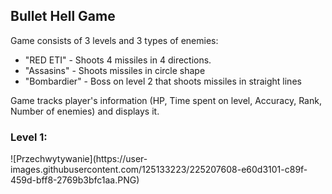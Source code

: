 <h2>Bullet Hell Game</h2>

Game consists of 3 levels and 3 types of enemies:
- "RED ETI" - Shoots 4 missiles in 4 directions.
- "Assasins" - Shoots missiles in circle shape
- "Bombardier" - Boss on level 2 that shoots missiles in straight lines

Game tracks player's information (HP, Time spent on level, Accuracy, Rank, Number of enemies) and displays it.

<h3> Level 1: </h3>
![Przechwytywanie](https://user-images.githubusercontent.com/125133223/225207608-e60d3101-c89f-459d-bff8-2769b3bfc1aa.PNG)
